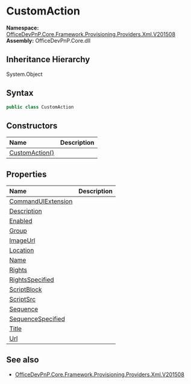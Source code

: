 # CustomAction
  

**Namespace:** [OfficeDevPnP.Core.Framework.Provisioning.Providers.Xml.V201508](OfficeDevPnP.Core.Framework.Provisioning.Providers.Xml.V201508.md)  
**Assembly:** OfficeDevPnP.Core.dll  
## Inheritance Hierarchy
System.Object  
## Syntax
```C#
public class CustomAction
```
## Constructors
|**Name**|**Description**|
|:-----|:-----|
| [CustomAction()](OfficeDevPnP.Core.Framework.Provisioning.Providers.Xml.V201508.CustomAction.ctor1.md) |  
## Properties
|**Name**|**Description**|
|:-----|:-----|
| [CommandUIExtension](OfficeDevPnP.Core.Framework.Provisioning.Providers.Xml.V201508.CustomAction.CommandUIExtension.md) | 
| [Description](OfficeDevPnP.Core.Framework.Provisioning.Providers.Xml.V201508.CustomAction.Description.md) | 
| [Enabled](OfficeDevPnP.Core.Framework.Provisioning.Providers.Xml.V201508.CustomAction.Enabled.md) | 
| [Group](OfficeDevPnP.Core.Framework.Provisioning.Providers.Xml.V201508.CustomAction.Group.md) | 
| [ImageUrl](OfficeDevPnP.Core.Framework.Provisioning.Providers.Xml.V201508.CustomAction.ImageUrl.md) | 
| [Location](OfficeDevPnP.Core.Framework.Provisioning.Providers.Xml.V201508.CustomAction.Location.md) | 
| [Name](OfficeDevPnP.Core.Framework.Provisioning.Providers.Xml.V201508.CustomAction.Name.md) | 
| [Rights](OfficeDevPnP.Core.Framework.Provisioning.Providers.Xml.V201508.CustomAction.Rights.md) | 
| [RightsSpecified](OfficeDevPnP.Core.Framework.Provisioning.Providers.Xml.V201508.CustomAction.RightsSpecified.md) | 
| [ScriptBlock](OfficeDevPnP.Core.Framework.Provisioning.Providers.Xml.V201508.CustomAction.ScriptBlock.md) | 
| [ScriptSrc](OfficeDevPnP.Core.Framework.Provisioning.Providers.Xml.V201508.CustomAction.ScriptSrc.md) | 
| [Sequence](OfficeDevPnP.Core.Framework.Provisioning.Providers.Xml.V201508.CustomAction.Sequence.md) | 
| [SequenceSpecified](OfficeDevPnP.Core.Framework.Provisioning.Providers.Xml.V201508.CustomAction.SequenceSpecified.md) | 
| [Title](OfficeDevPnP.Core.Framework.Provisioning.Providers.Xml.V201508.CustomAction.Title.md) | 
| [Url](OfficeDevPnP.Core.Framework.Provisioning.Providers.Xml.V201508.CustomAction.Url.md) | 
## See also
- [OfficeDevPnP.Core.Framework.Provisioning.Providers.Xml.V201508](OfficeDevPnP.Core.Framework.Provisioning.Providers.Xml.V201508.md)
